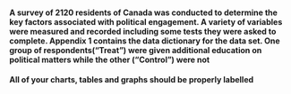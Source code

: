 #### A survey of 2120 residents of Canada was conducted to determine the key factors associated with political engagement. A variety of variables were measured and recorded including some tests they were asked to complete. Appendix 1 contains the data dictionary for the data set. One group of respondents(“Treat”) were given additional education on political matters while the other (“Control”) were not

#### All of your charts, tables and graphs should be properly labelled